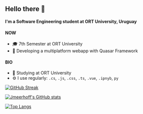## Hello there 👋

#### I'm a Software Engineering student at ORT University, Uruguay

#### NOW

- 🎓 7th Semester at ORT University
- 📱 Developing a multiplatform webapp with Quasar Framework

#### BIO

- 🏫 Studying at ORT University
- ⚙️ I use regularly: `.cs`, `.js`, `.css`, `.ts`, `.vue`, `.ipnyb`, `py`


[![GitHub Streak](https://github-readme-streak-stats.herokuapp.com?user=Jmeerhoff&theme=vue-dark)](https://git.io/streak-stats)

[![Jmeerhoff's GitHub stats](https://github-readme-stats.vercel.app/api?username=jmeerhoff&count_private=true&show_icons=true&theme=vue-dark)](https://github.com/anuraghazra/github-readme-stats)

[![Top Langs](https://http://github-readme-stats-ten-red.vercel.app/api/top-langs/?username=jmeerhoff&layout=compactt&count_private=true&theme=vue-dark)](https://github.com/anuraghazra/github-readme-stats)

